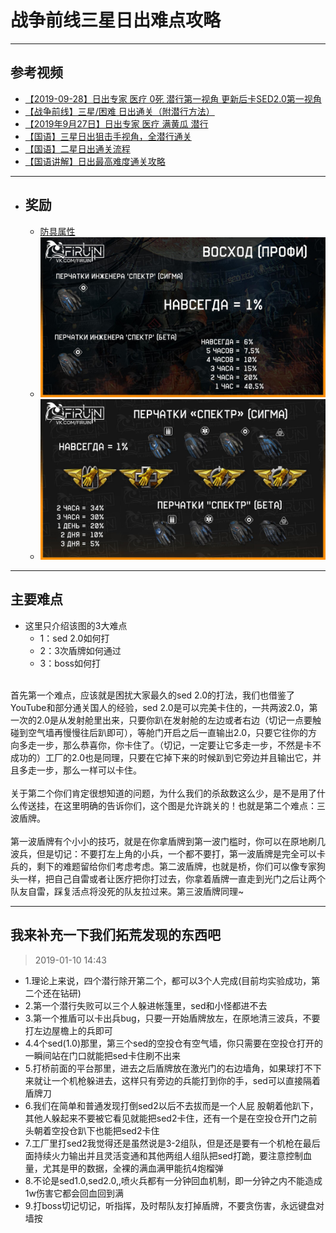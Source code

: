 # 战争前线三星日出难点攻略


----
## 参考视频
- [【2019-09-28】日出专家 医疗 0死 潜行第一视角 更新后卡SED2.0第一视角](https://www.bilibili.com/video/av69210079)
- [【战争前线】三星/困难 日出通关（附潜行方法）](https://www.bilibili.com/video/av67864595)
- [【2019年9月27日】日出专家 医疗 满黄瓜 潜行](https://www.youtube.com/watch?v=uFgtAdEjQnQ)
- [【国语】三星日出狙击手视角，全潜行通关](https://www.bilibili.com/video/av63319293?from=search&seid=5591126676046681609)
- [【国语】二星日出通关流程](https://www.bilibili.com/video/av39606348/)
- [【国语讲解】日出最高难度通关攻略](https://www.bilibili.com/video/av39392475/?spm_id_from=333.788.videocard.5)

----

- ## 奖励
    - [防具属性](https://warface.fandom.com/wiki/Sunrise)
    - ![](https://github.com/946629031/Blog/blob/master/img/0-1.jpg)
    - ![](https://github.com/946629031/Blog/blob/master/img/0-3.jpg)

----

## 主要难点
- 这里只介绍该图的3大难点
    - 1：sed 2.0如何打 
    - 2：3次盾牌如何通过
    - 3：boss如何打<br>
<br>
首先第一个难点，应该就是困扰大家最久的sed  2.0的打法，我们也借鉴了YouTube和部分通关国人的经验，sed  2.0是可以完美卡住的，一共两波2.0，第一次的2.0是从发射舱里出来，只要你趴在发射舱的左边或者右边（切记一点要触碰到空气墙再慢慢往后趴即可），等舱门开启之后一直输出2.0，只要它往你的方向多走一步，那么恭喜你，你卡住了。（切记，一定要让它多走一步，不然是卡不成功的）工厂的2.0也是同理，只要在它掉下来的时候趴到它旁边并且输出它，并且多走一步，那么一样可以卡住。<br>
<br>
关于第二个你们肯定很想知道的问题，为什么我们的杀敌数这么少，是不是用了什么传送挂，在这里明确的告诉你们，这个图是允许跳关的！也就是第二个难点：三波盾牌。<br>
<br>
第一波盾牌有个小小的技巧，就是在你拿盾牌到第一波门槛时，你可以在原地刷几波兵，但是切记：不要打左上角的小兵，一个都不要打，第一波盾牌是完全可以卡兵的，剩下的难题留给你们考虑考虑。第二波盾牌，也就是桥，你们可以像专家狗头一样，把自己自雷或者让医疗把你打过去，你拿着盾牌一直走到光门之后让两个队友自雷，踩复活点将没死的队友拉过来。第三波盾牌同理~</p>

----

## 我来补充一下我们拓荒发现的东西吧 
> 2019-01-10 14:43
- 1.理论上来说，四个潜行除开第二个，都可以3个人完成(目前均实验成功，第二个还在钻研)
- 2.第一个潜行失败可以三个人躲进帐篷里，sed和小怪都进不去
- 3.第一个推盾可以卡出兵bug，只要一开始盾牌放左，在原地清三波兵，不要打左边屋檐上的兵即可
- 4.4个sed(1.0)那里，第三个sed的空投仓有空气墙，你只需要在空投仓打开的一瞬间站在门口就能把sed卡住刷不出来
- 5.打桥前面的平台那里，进去之后盾牌放在激光门的右边墙角，如果球打不下来就让一个机枪躲进去，这样只有旁边的兵能打到你的手，sed可以直接隔着盾牌刀
- 6.我们在简单和普通发现打倒sed2以后不去拔而是一个人屁 股朝着他趴下，其他人躲起来不要被它看见就能把sed2卡住，还有一个是在空投仓开门之前头朝着空投仓趴下也能把sed2卡住
- 7.工厂里打sed2我觉得还是虽然说是3-2组队，但是还是要有一个机枪在最后面持续火力输出并且灵活变通和其他两组人组队把sed打跪，要注意控制血量，尤其是甲的数据，全裸的满血满甲能抗4炮榴弹
- 8.不论是sed1.0,sed2.0,,喷火兵都有一分钟回血机制，即一分钟之内不能造成1w伤害它都会回血回到满
- 9.打boss切记切记，听指挥，及时帮队友打掉盾牌，不要贪伤害，永远键盘对墙按